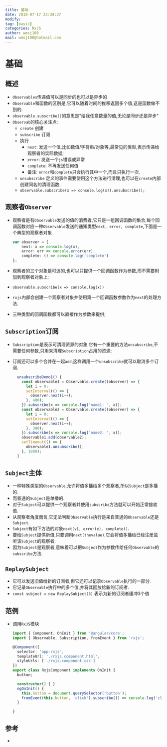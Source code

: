 ```yaml
---
title: 基础
date: 2018-07-17 23:34:37	
modify: 
tag: [basic]
categories: RxJS 
author: wmsj100
mail: wmsj100@hotmail.com
---
```


# 基础

## 概述
- `Observables`传递值可以是同步的也可以是异步的
- `Observable`和函数的区别是,它可以随着时间的推移返回多个值,这是函数做不到的.
- `observable.subscribe()`的意思是"给我任意数量的值,无论是同步还是异步"
- `Observab`的核心关注点:
	- `create` 创建
	- `subscribe` 订阅
	- 执行
		- `next`: 发送一个值,比如数值/字符串/对象等,最常见的类型,表示传递给观察者的实际数据;
		- `error`: 发送一个`js`错误或异常
		- `complete`: 不再发送任何值
		- 备注: `error`和`complete`只会执行其中一个,而且只执行一次.
	- `unsubscribe` 定义的事件需要使用这个方法进行清理,也可以在`create`内部创建同名的清理函数.
	- `observable.subscribe(x => console.log(x)).unsubscribe();`

## 观察者`Observer`
- 观察者是有`Observable`发送的值的消费者,它只是一组回调函数的集合,每个回调函数对应一种`Observable`发送的通知类型`next, error, complete`,下面是一个典型的观察者对象
	
	```ts
	var observer = {
		next: x => console.log(x),
		error: err => console.error(err),
		complete: () => console.log('complete')
	};
	```
- 观察者的三个对象是可选的,也可以只提供一个回调函数作为参数,而不需要附加到观察者对象上;
- `observable.subscribe(x => console.log(x))`
- `rxjs`内部会创建一个观察者对象并使用第一个回调函数参数作为`next`的处理方法.
- 三种类型的回调函数都可以直接作为参数来提供;

## `Subscription`订阅
- `Subscription`是表示可清理资源的对象,它有一个重要的方法`unsubscribe`,不需要任何参数,只用来清理`Subscription`占用的资源;
- 订阅还可以多个合并在一起`add`,这样调用一个`unsubscribe`就可以取消多个订阅.

	```ts
	  unsubscribeDemo1() {
		const observable1 = Observable.create((observer) => {
		  let i = 0;
		  setInterval(() => {
			observer.next(i++);
		  }, 400);
		}).subscribe(x => console.log('name1: ', x));
		const observable2 = Observable.create((observer) => {
		  let i = 0;
		  setInterval(() => {
			observer.next(i++);
		  }, 300);
		}).subscribe(x => console.log('name2: ', x));
		observable1.add(observable2);
		setTimeout(() => {
		  observable1.unsubscribe();
		}, 1000);
	  }
	```

## `Subject`主体
- 一种特殊类型的`Observable`,允许将值多播给多个观察者,所以`Subject`是多播的.
- 而普通的`Subject`是单播的.
- 对于`Subject`可以提供一个观察者并使用`subscribe`方法就可以开始正常接收值.
- 从观察者角度而言,它无法判断`Observable`执行是来自普通的`Observable`还是`Subject`.
- `Subject`有如下方法的对象`next(v), error(e), complete()`.
- 要给`Subject`提供新值,只要调用`next(thevalue)`,它会将值多播给已经注册监听该`Subject`的观察者.
- 因为`Subject`是观察者,意味着可以把`Subject`作为参数传给任何`Observable`的`subscribe`方法.

## `ReplaySubject`
- 它可以发送旧值给新的订阅者,但它还可以记录`Observable`执行的一部分.
- 它记录`Observable`执行中的多个值,并将其回放给新的订阅者.
- `const subject = new ReplaySubject(3)` 表示为新的订阅者缓冲3个值

## 范例
- 调用`RxJS`模块

	```ts
	import { Component, OnInit } from '@angular/core';
	import { Observable, Subscription, fromEvent } from 'rxjs';

	@Component({
	  selector: 'app-rxjs',
	  templateUrl: './rxjs.component.html',
	  styleUrls: ['./rxjs.component.css']
	})
	export class RxjsComponent implements OnInit {
	  button;

	  constructor() { }
	  ngOnInit() {
		this.button = document.querySelector('button');
		fromEvent(this.button, 'click').subscribe(() => console.log('clicked'));
	  }

	}
	```

## 参考
- []()
